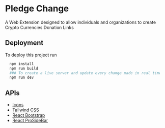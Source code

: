 
# Pledge Change

A Web Extension designed to allow individuals and organizations to create Crypto Currencies Donation Links


## Deployment

To deploy this project run

```bash
  npm install
  npm run build
  ### To create a live server and update every change made in real time
  npm run dev
```


## APIs

- [Icons](https://fontawesome.com/icons)
- [Tailwind CSS](https://tailwindcss.com/docs)
- [React Bootstrap](https://react-bootstrap.github.io/docs/components)
- [React ProSideBar](https://www.npmjs.com/package/react-pro-sidebar?activeTab=readme)
